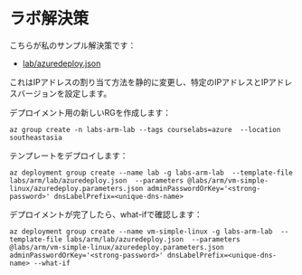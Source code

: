 # ラボ解決策

こちらが私のサンプル解決策です：
- [lab/azuredeploy.json](/labs/arm/lab/azuredeploy.json)

これはIPアドレスの割り当て方法を静的に変更し、特定のIPアドレスとIPアドレスバージョンを設定します。

デプロイメント用の新しいRGを作成します：



```
az group create -n labs-arm-lab --tags courselabs=azure  --location southeastasia
```


テンプレートをデプロイします：



```
az deployment group create --name lab -g labs-arm-lab  --template-file labs/arm/lab/azuredeploy.json  --parameters @labs/arm/vm-simple-linux/azuredeploy.parameters.json adminPasswordOrKey='<strong-password>' dnsLabelPrefix=<unique-dns-name>
```


デプロイメントが完了したら、what-ifで確認します：



```
az deployment group create --name vm-simple-linux -g labs-arm-lab  --template-file labs/arm/lab/azuredeploy.json  --parameters @labs/arm/vm-simple-linux/azuredeploy.parameters.json adminPasswordOrKey='<strong-password>' dnsLabelPrefix=<unique-dns-name> --what-if
```
